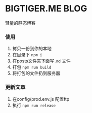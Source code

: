 # BIGTIGER.ME BLOG 
轻量的静态博客

### 使用

1. 拷贝一份到你的本地
2. 在目录下 `npm i`
3. 在posts文件夹下面写`.md` 文件
4. 打包 `npm run build`
5. 将打包的文件扔到服务器

### 更新文章

1. 在config/prod.env.js 配置ftp
2. 执行 `npm run release`



